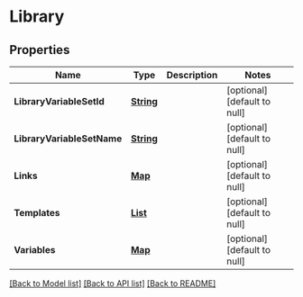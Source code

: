 # Library
## Properties

Name | Type | Description | Notes
------------ | ------------- | ------------- | -------------
**LibraryVariableSetId** | [**String**](string.md) |  | [optional] [default to null]
**LibraryVariableSetName** | [**String**](string.md) |  | [optional] [default to null]
**Links** | [**Map**](string.md) |  | [optional] [default to null]
**Templates** | [**List**](ActionTemplateParameterResource.md) |  | [optional] [default to null]
**Variables** | [**Map**](PropertyValueResource.md) |  | [optional] [default to null]

[[Back to Model list]](../README.md#documentation-for-models) [[Back to API list]](../README.md#documentation-for-api-endpoints) [[Back to README]](../README.md)

